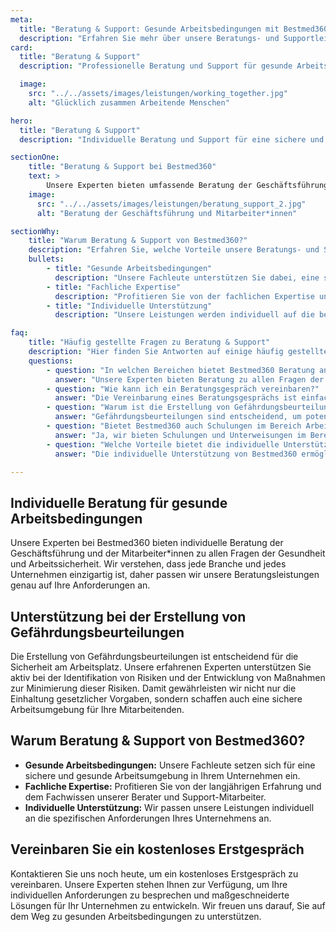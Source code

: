 ```yaml
---
meta:
  title: "Beratung & Support: Gesunde Arbeitsbedingungen mit Bestmed360"
  description: "Erfahren Sie mehr über unsere Beratungs- und Supportleistungen, die auf die individuellen Bedürfnisse Ihres Unternehmens zugeschnitten sind. Unsere Experten bieten umfassende Unterstützung für eine erfolgreiche und gesunde Arbeitsumgebung."
card:
  title: "Beratung & Support"
  description: "Professionelle Beratung und Support für gesunde Arbeitsbedingungen. Unsere Experten stehen Ihnen bei Fragen zur Gesundheit und Arbeitssicherheit zur Seite und unterstützen Sie aktiv bei der Erstellung von Gefährdungsbeurteilungen."

  image:
    src: "../../assets/images/leistungen/working_together.jpg"
    alt: "Glücklich zusammen Arbeitende Menschen"

hero:
  title: "Beratung & Support"
  description: "Individuelle Beratung und Support für eine sichere und gesunde Arbeitsumgebung in Ihrem Unternehmen."

sectionOne:
    title: "Beratung & Support bei Bestmed360"
    text: >
        Unsere Experten bieten umfassende Beratung der Geschäftsführung und der Mitarbeiter*innen zu allen Fragen der Gesundheit und Arbeitssicherheit. Darüber hinaus unterstützen wir Sie aktiv bei der Erstellung von Gefährdungsbeurteilungen. Wir stehen Ihnen zur Seite, um die Gesundheit Ihrer Mitarbeitenden zu fördern und sichere Arbeitsbedingungen zu schaffen.
    image:
      src: "../../assets/images/leistungen/beratung_support_2.jpg"
      alt: "Beratung der Geschäftsführung und Mitarbeiter*innen"

sectionWhy:
    title: "Warum Beratung & Support von Bestmed360?"
    description: "Erfahren Sie, welche Vorteile unsere Beratungs- und Supportleistungen für Ihr Unternehmen bieten"
    bullets:
        - title: "Gesunde Arbeitsbedingungen"
          description: "Unsere Fachleute unterstützen Sie dabei, eine sichere und gesunde Arbeitsumgebung für Ihre Mitarbeitenden zu schaffen."
        - title: "Fachliche Expertise"
          description: "Profitieren Sie von der fachlichen Expertise unserer erfahrenen Berater und Support-Mitarbeiter."
        - title: "Individuelle Unterstützung"
          description: "Unsere Leistungen werden individuell auf die betrieblichen Anforderungen Ihres Unternehmens abgestimmt."

faq:
    title: "Häufig gestellte Fragen zu Beratung & Support"
    description: "Hier finden Sie Antworten auf einige häufig gestellte Fragen zu unseren Beratungs- und Supportleistungen."
    questions:
        - question: "In welchen Bereichen bietet Bestmed360 Beratung an?"
          answer: "Unsere Experten bieten Beratung zu allen Fragen der Gesundheit und Arbeitssicherheit in Ihrem Unternehmen. Dazu gehören auch die Erstellung von Gefährdungsbeurteilungen und individuelle Unterstützung bei spezifischen Anliegen."
        - question: "Wie kann ich ein Beratungsgespräch vereinbaren?"
          answer: "Die Vereinbarung eines Beratungsgesprächs ist einfach. Kontaktieren Sie uns, um einen Termin zu vereinbaren, und wir besprechen gemeinsam Ihre Anforderungen und Herausforderungen."
        - question: "Warum ist die Erstellung von Gefährdungsbeurteilungen wichtig?"
          answer: "Gefährdungsbeurteilungen sind entscheidend, um potenzielle Risiken am Arbeitsplatz zu identifizieren und Maßnahmen zur Minimierung dieser Risiken zu entwickeln. Dies trägt zur Sicherheit und Gesundheit Ihrer Mitarbeitenden bei."
        - question: "Bietet Bestmed360 auch Schulungen im Bereich Arbeitssicherheit an?"
          answer: "Ja, wir bieten Schulungen und Unterweisungen im Bereich Arbeitssicherheit an. Unsere Experten vermitteln praxisnahes Wissen, um das Bewusstsein für Arbeitssicherheit in Ihrem Unternehmen zu stärken."
        - question: "Welche Vorteile bietet die individuelle Unterstützung von Bestmed360?"
          answer: "Die individuelle Unterstützung von Bestmed360 ermöglicht es, unsere Leistungen genau auf die betrieblichen Anforderungen Ihres Unternehmens abzustimmen. Dadurch erhalten Sie maßgeschneiderte Lösungen für gesunde Arbeitsbedingungen."

---
```



## Individuelle Beratung für gesunde Arbeitsbedingungen

Unsere Experten bei Bestmed360 bieten individuelle Beratung der Geschäftsführung und der Mitarbeiter*innen zu allen Fragen der Gesundheit und Arbeitssicherheit. Wir verstehen, dass jede Branche und jedes Unternehmen einzigartig ist, daher passen wir unsere Beratungsleistungen genau auf Ihre Anforderungen an.

## Unterstützung bei der Erstellung von Gefährdungsbeurteilungen

Die Erstellung von Gefährdungsbeurteilungen ist entscheidend für die Sicherheit am Arbeitsplatz. Unsere erfahrenen Experten unterstützen Sie aktiv bei der Identifikation von Risiken und der Entwicklung von Maßnahmen zur Minimierung dieser Risiken. Damit gewährleisten wir nicht nur die Einhaltung gesetzlicher Vorgaben, sondern schaffen auch eine sichere Arbeitsumgebung für Ihre Mitarbeitenden.

## Warum Beratung & Support von Bestmed360?

- **Gesunde Arbeitsbedingungen:** Unsere Fachleute setzen sich für eine sichere und gesunde Arbeitsumgebung in Ihrem Unternehmen ein.
- **Fachliche Expertise:** Profitieren Sie von der langjährigen Erfahrung und dem Fachwissen unserer Berater und Support-Mitarbeiter.
- **Individuelle Unterstützung:** Wir passen unsere Leistungen individuell an die spezifischen Anforderungen Ihres Unternehmens an.

## Vereinbaren Sie ein kostenloses Erstgespräch

Kontaktieren Sie uns noch heute, um ein kostenloses Erstgespräch zu vereinbaren. Unsere Experten stehen Ihnen zur Verfügung, um Ihre individuellen Anforderungen zu besprechen und maßgeschneiderte Lösungen für Ihr Unternehmen zu entwickeln. Wir freuen uns darauf, Sie auf dem Weg zu gesunden Arbeitsbedingungen zu unterstützen.
